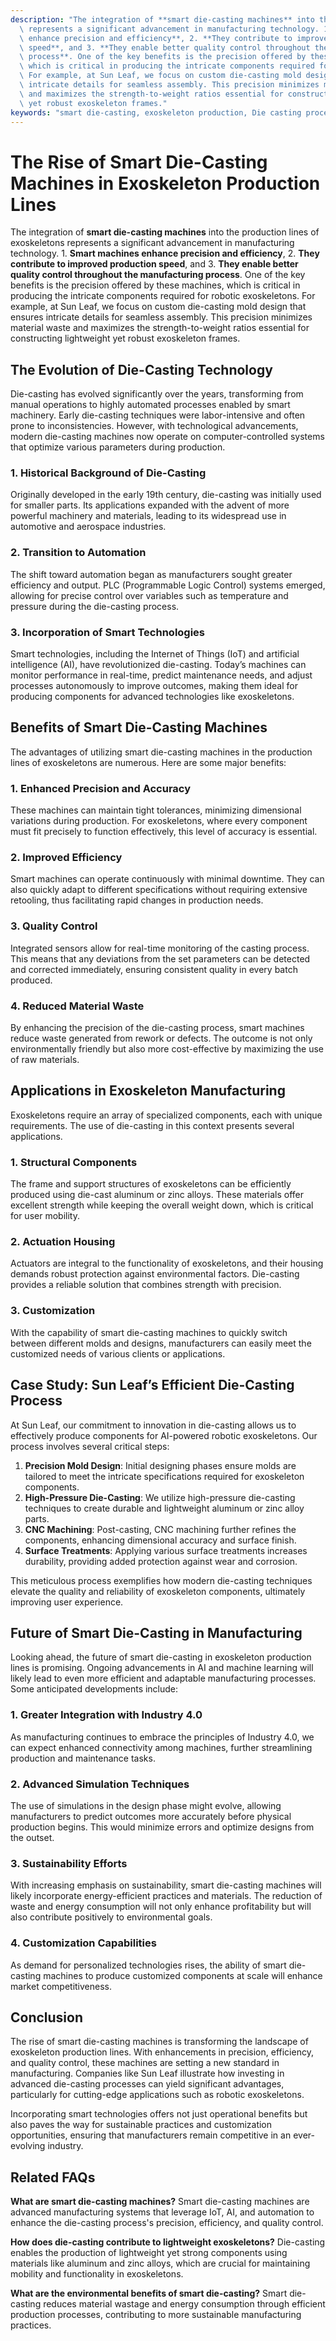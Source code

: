 ```yaml
---
description: "The integration of **smart die-casting machines** into the production lines of exoskeletons\
  \ represents a significant advancement in manufacturing technology. 1. **Smart machines\
  \ enhance precision and efficiency**, 2. **They contribute to improved production\
  \ speed**, and 3. **They enable better quality control throughout the manufacturing\
  \ process**. One of the key benefits is the precision offered by these machines,\
  \ which is critical in producing the intricate components required for robotic exoskeletons.\
  \ For example, at Sun Leaf, we focus on custom die-casting mold design that ensures\
  \ intricate details for seamless assembly. This precision minimizes material waste\
  \ and maximizes the strength-to-weight ratios essential for constructing lightweight\
  \ yet robust exoskeleton frames."
keywords: "smart die-casting, exoskeleton production, Die casting process, Die-cast aluminum"
---
```

# The Rise of Smart Die-Casting Machines in Exoskeleton Production Lines

The integration of **smart die-casting machines** into the production lines of exoskeletons represents a significant advancement in manufacturing technology. 1. **Smart machines enhance precision and efficiency**, 2. **They contribute to improved production speed**, and 3. **They enable better quality control throughout the manufacturing process**. One of the key benefits is the precision offered by these machines, which is critical in producing the intricate components required for robotic exoskeletons. For example, at Sun Leaf, we focus on custom die-casting mold design that ensures intricate details for seamless assembly. This precision minimizes material waste and maximizes the strength-to-weight ratios essential for constructing lightweight yet robust exoskeleton frames.

## **The Evolution of Die-Casting Technology**

Die-casting has evolved significantly over the years, transforming from manual operations to highly automated processes enabled by smart machinery. Early die-casting techniques were labor-intensive and often prone to inconsistencies. However, with technological advancements, modern die-casting machines now operate on computer-controlled systems that optimize various parameters during production.

### **1. Historical Background of Die-Casting**

Originally developed in the early 19th century, die-casting was initially used for smaller parts. Its applications expanded with the advent of more powerful machinery and materials, leading to its widespread use in automotive and aerospace industries.

### **2. Transition to Automation**

The shift toward automation began as manufacturers sought greater efficiency and output. PLC (Programmable Logic Control) systems emerged, allowing for precise control over variables such as temperature and pressure during the die-casting process.

### **3. Incorporation of Smart Technologies**

Smart technologies, including the Internet of Things (IoT) and artificial intelligence (AI), have revolutionized die-casting. Today’s machines can monitor performance in real-time, predict maintenance needs, and adjust processes autonomously to improve outcomes, making them ideal for producing components for advanced technologies like exoskeletons.

## **Benefits of Smart Die-Casting Machines**

The advantages of utilizing smart die-casting machines in the production lines of exoskeletons are numerous. Here are some major benefits:

### **1. Enhanced Precision and Accuracy**

These machines can maintain tight tolerances, minimizing dimensional variations during production. For exoskeletons, where every component must fit precisely to function effectively, this level of accuracy is essential. 

### **2. Improved Efficiency**

Smart machines can operate continuously with minimal downtime. They can also quickly adapt to different specifications without requiring extensive retooling, thus facilitating rapid changes in production needs.

### **3. Quality Control**

Integrated sensors allow for real-time monitoring of the casting process. This means that any deviations from the set parameters can be detected and corrected immediately, ensuring consistent quality in every batch produced.

### **4. Reduced Material Waste**

By enhancing the precision of the die-casting process, smart machines reduce waste generated from rework or defects. The outcome is not only environmentally friendly but also more cost-effective by maximizing the use of raw materials.

## **Applications in Exoskeleton Manufacturing**

Exoskeletons require an array of specialized components, each with unique requirements. The use of die-casting in this context presents several applications.

### **1. Structural Components**

The frame and support structures of exoskeletons can be efficiently produced using die-cast aluminum or zinc alloys. These materials offer excellent strength while keeping the overall weight down, which is critical for user mobility.

### **2. Actuation Housing**

Actuators are integral to the functionality of exoskeletons, and their housing demands robust protection against environmental factors. Die-casting provides a reliable solution that combines strength with precision.

### **3. Customization**

With the capability of smart die-casting machines to quickly switch between different molds and designs, manufacturers can easily meet the customized needs of various clients or applications.

## **Case Study: Sun Leaf’s Efficient Die-Casting Process**

At Sun Leaf, our commitment to innovation in die-casting allows us to effectively produce components for AI-powered robotic exoskeletons. Our process involves several critical steps:

1. **Precision Mold Design**: Initial designing phases ensure molds are tailored to meet the intricate specifications required for exoskeleton components.
2. **High-Pressure Die-Casting**: We utilize high-pressure die-casting techniques to create durable and lightweight aluminum or zinc alloy parts.
3. **CNC Machining**: Post-casting, CNC machining further refines the components, enhancing dimensional accuracy and surface finish. 
4. **Surface Treatments**: Applying various surface treatments increases durability, providing added protection against wear and corrosion.

This meticulous process exemplifies how modern die-casting techniques elevate the quality and reliability of exoskeleton components, ultimately improving user experience.

## **Future of Smart Die-Casting in Manufacturing**

Looking ahead, the future of smart die-casting in exoskeleton production lines is promising. Ongoing advancements in AI and machine learning will likely lead to even more efficient and adaptable manufacturing processes. Some anticipated developments include:

### **1. Greater Integration with Industry 4.0**

As manufacturing continues to embrace the principles of Industry 4.0, we can expect enhanced connectivity among machines, further streamlining production and maintenance tasks.

### **2. Advanced Simulation Techniques**

The use of simulations in the design phase might evolve, allowing manufacturers to predict outcomes more accurately before physical production begins. This would minimize errors and optimize designs from the outset.

### **3. Sustainability Efforts**

With increasing emphasis on sustainability, smart die-casting machines will likely incorporate energy-efficient practices and materials. The reduction of waste and energy consumption will not only enhance profitability but will also contribute positively to environmental goals.

### **4. Customization Capabilities**

As demand for personalized technologies rises, the ability of smart die-casting machines to produce customized components at scale will enhance market competitiveness.

## **Conclusion**

The rise of smart die-casting machines is transforming the landscape of exoskeleton production lines. With enhancements in precision, efficiency, and quality control, these machines are setting a new standard in manufacturing. Companies like Sun Leaf illustrate how investing in advanced die-casting processes can yield significant advantages, particularly for cutting-edge applications such as robotic exoskeletons.

Incorporating smart technologies offers not just operational benefits but also paves the way for sustainable practices and customization opportunities, ensuring that manufacturers remain competitive in an ever-evolving industry.

## Related FAQs

**What are smart die-casting machines?**
Smart die-casting machines are advanced manufacturing systems that leverage IoT, AI, and automation to enhance the die-casting process's precision, efficiency, and quality control.

**How does die-casting contribute to lightweight exoskeletons?**
Die-casting enables the production of lightweight yet strong components using materials like aluminum and zinc alloys, which are crucial for maintaining mobility and functionality in exoskeletons.

**What are the environmental benefits of smart die-casting?**
Smart die-casting reduces material wastage and energy consumption through efficient production processes, contributing to more sustainable manufacturing practices.
